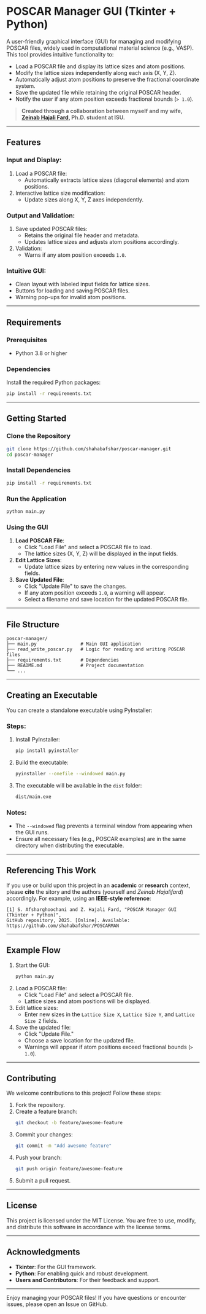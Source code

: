 # POSCAR Manager GUI (Tkinter + Python)

A user-friendly graphical interface (GUI) for managing and modifying POSCAR files, widely used in computational material science (e.g., VASP). This tool provides intuitive functionality to:

- Load a POSCAR file and display its lattice sizes and atom positions.
- Modify the lattice sizes independently along each axis (X, Y, Z).
- Automatically adjust atom positions to preserve the fractional coordinate system.
- Save the updated file while retaining the original POSCAR header.
- Notify the user if any atom position exceeds fractional bounds (`> 1.0`).

> **Created through a collaboration between myself and my wife,  
> [Zeinab Hajali Fard](https://scholar.google.com/citations?user=uvxuhmIAAAAJ&hl=en), Ph.D. student at ISU.**

---

## Features

### Input and Display:
1. Load a POSCAR file:
   - Automatically extracts lattice sizes (diagonal elements) and atom positions.
2. Interactive lattice size modification:
   - Update sizes along X, Y, Z axes independently.

### Output and Validation:
1. Save updated POSCAR files:
   - Retains the original file header and metadata.
   - Updates lattice sizes and adjusts atom positions accordingly.
2. Validation:
   - Warns if any atom position exceeds `1.0`.

### Intuitive GUI:
- Clean layout with labeled input fields for lattice sizes.
- Buttons for loading and saving POSCAR files.
- Warning pop-ups for invalid atom positions.

---

## Requirements

### Prerequisites
- Python 3.8 or higher

### Dependencies
Install the required Python packages:
```bash
pip install -r requirements.txt
```

---

## Getting Started

### Clone the Repository
```bash
git clone https://github.com/shahabafshar/poscar-manager.git
cd poscar-manager
```

### Install Dependencies
```bash
pip install -r requirements.txt
```

### Run the Application
```bash
python main.py
```

### Using the GUI
1. **Load POSCAR File**:
   - Click "Load File" and select a POSCAR file to load.
   - The lattice sizes (X, Y, Z) will be displayed in the input fields.
2. **Edit Lattice Sizes**:
   - Update lattice sizes by entering new values in the corresponding fields.
3. **Save Updated File**:
   - Click "Update File" to save the changes.
   - If any atom position exceeds `1.0`, a warning will appear.
   - Select a filename and save location for the updated POSCAR file.

---

## File Structure

```
poscar-manager/
├── main.py                # Main GUI application
├── read_write_poscar.py   # Logic for reading and writing POSCAR files
├── requirements.txt       # Dependencies
├── README.md              # Project documentation
└── ...
```

---

## Creating an Executable

You can create a standalone executable using PyInstaller:

### Steps:
1. Install PyInstaller:
   ```bash
   pip install pyinstaller
   ```
2. Build the executable:
   ```bash
   pyinstaller --onefile --windowed main.py
   ```
3. The executable will be available in the `dist` folder:
   ```bash
   dist/main.exe
   ```

### Notes:
- The `--windowed` flag prevents a terminal window from appearing when the GUI runs.
- Ensure all necessary files (e.g., POSCAR examples) are in the same directory when distributing the executable.

---

## Referencing This Work

If you use or build upon this project in an **academic** or **research** context, please **cite** the sitory and the authors (yourself and *Zeinab Hajalifard*) accordingly. For example, using an **IEEE-style reference**:

```
[1] S. Afsharghoochani and Z. Hajali Fard, "POSCAR Manager GUI (Tkinter + Python)", 
GitHub repository, 2025. [Online]. Available: https://github.com/shahabafshar/POSCARMAN
```

---

## Example Flow

1. Start the GUI:
   ```bash
   python main.py
   ```
2. Load a POSCAR file:
   - Click "Load File" and select a POSCAR file.
   - Lattice sizes and atom positions will be displayed.
3. Edit lattice sizes:
   - Enter new sizes in the `Lattice Size X`, `Lattice Size Y`, and `Lattice Size Z` fields.
4. Save the updated file:
   - Click "Update File."
   - Choose a save location for the updated file.
   - Warnings will appear if atom positions exceed fractional bounds (`> 1.0`).

---

## Contributing

We welcome contributions to this project! Follow these steps:
1. Fork the repository.
2. Create a feature branch:
   ```bash
   git checkout -b feature/awesome-feature
   ```
3. Commit your changes:
   ```bash
   git commit -m "Add awesome feature"
   ```
4. Push your branch:
   ```bash
   git push origin feature/awesome-feature
   ```
5. Submit a pull request.

---

## License

This project is licensed under the MIT License. You are free to use, modify, and distribute this software in accordance with the license terms.

---

## Acknowledgments

- **Tkinter**: For the GUI framework.
- **Python**: For enabling quick and robust development.
- **Users and Contributors**: For their feedback and support.

---

Enjoy managing your POSCAR files! If you have questions or encounter issues, please open an Issue on GitHub.
